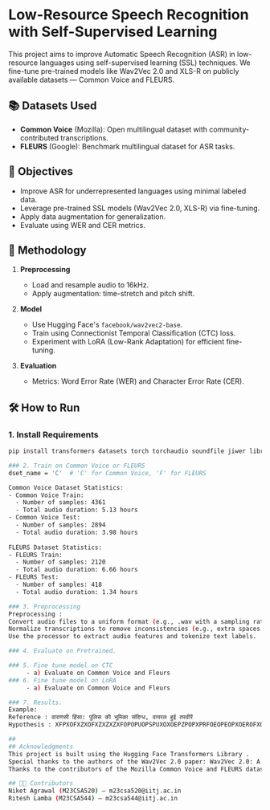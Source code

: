 # Low-Resource Speech Recognition with Self-Supervised Learning

This project aims to improve Automatic Speech Recognition (ASR) in low-resource languages using self-supervised learning (SSL) techniques. We fine-tune pre-trained models like Wav2Vec 2.0 and XLS-R on publicly available datasets — Common Voice and FLEURS.

## 📚 Datasets Used

- **Common Voice** (Mozilla): Open multilingual dataset with community-contributed transcriptions.
- **FLEURS** (Google): Benchmark multilingual dataset for ASR tasks.

## 🎯 Objectives

- Improve ASR for underrepresented languages using minimal labeled data.
- Leverage pre-trained SSL models (Wav2Vec 2.0, XLS-R) via fine-tuning.
- Apply data augmentation for generalization.
- Evaluate using WER and CER metrics.

## 🧠 Methodology

1. **Preprocessing**  
   - Load and resample audio to 16kHz.  
   - Apply augmentation: time-stretch and pitch shift.

2. **Model**  
   - Use Hugging Face's `facebook/wav2vec2-base`.  
   - Train using Connectionist Temporal Classification (CTC) loss.  
   - Experiment with LoRA (Low-Rank Adaptation) for efficient fine-tuning.

3. **Evaluation**  
   - Metrics: Word Error Rate (WER) and Character Error Rate (CER).

## 🛠 How to Run

### 1. Install Requirements
```bash
pip install transformers datasets torch torchaudio soundfile jiwer librosa peft

### 2. Train on Common Voice or FLEURS
dset_name = 'C'  # 'C' for Common Voice, 'F' for FLEURS

Common Voice Dataset Statistics:
- Common Voice Train:
  - Number of samples: 4361
  - Total audio duration: 5.13 hours
- Common Voice Test:
  - Number of samples: 2894
  - Total audio duration: 3.98 hours
 
FLEURS Dataset Statistics:
- FLEURS Train:
  - Number of samples: 2120
  - Total audio duration: 6.66 hours
- FLEURS Test:
  - Number of samples: 418
  - Total audio duration: 1.34 hours

### 3. Preprocessing
Preprocessing :
Convert audio files to a uniform format (e.g., .wav with a sampling rate of 16 kHz).
Normalize transcriptions to remove inconsistencies (e.g., extra spaces, punctuation).
Use the processor to extract audio features and tokenize text labels.

### 4. Evaluate on Pretrained.

### 5. Fine tune model on CTC
     - a) Evaluate on Common Voice and Fleurs
### 6. Fine tune model on LoRA
     - a) Evaluate on Common Voice and Fleurs

### 7. Results.
Example:
Reference : वाराणसी हिंसा: पुलिस की भूमिका संदिग्ध, वायरल हुई तस्वीरें
Hypothesis : XFPXOFXZXOFXZXZXZXFOPOPUOPSPUXOXOEPZPOPXPRFOEOPEOPXOEROFXOXOF XOEPOFPUPEFOX KBPFOREXPXRXFPROXECROXEPOPXORFOEXEXZXOXZXZXOXZXPOX

##
## Acknowledgments
This project is built using the Hugging Face Transformers Library .
Special thanks to the authors of the Wav2Vec 2.0 paper: Wav2Vec 2.0: A Framework for Self-Supervised Learning of Speech Representations .
Thanks to the contributors of the Mozilla Common Voice and FLEURS datasets for making them publicly available.

## 👨‍💻 Contributors
Niket Agrawal (M23CSA520) – m23csa520@iitj.ac.in
Ritesh Lamba (M23CSA544) – m23csa544@iitj.ac.in





